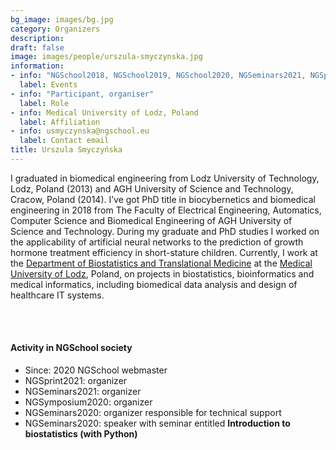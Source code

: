 ```yaml
---
bg_image: images/bg.jpg
category: Organizers
description: 
draft: false
image: images/people/urszula-smyczynska.jpg
information:
- info: "NGSchool2018, NGSchool2019, NGSchool2020, NGSeminars2021, NGSprint2021"
  label: Events
- info: "Participant, organiser"
  label: Role
- info: Medical University of Lodz, Poland
  label: Affiliation
- info: usmyczynska@ngschool.eu
  label: Contact email
title: Urszula Smyczyńska
---
```


I graduated in biomedical engineering from Lodz University of Technology, Lodz, Poland (2013) and AGH University of Science and Technology, Cracow, Poland (2014). I’ve got  PhD title in biocybernetics and biomedical engineering in 2018 from The Faculty of Electrical Engineering, Automatics, Computer Science and Biomedical Engineering of AGH University of Science and Technology. During my graduate and PhD studies I worked on the applicability of artificial neural networks to the prediction of growth hormone treatment efficiency in short-stature children.
Currently, I work at the [Department of Biostatistics and Translational Medicine](https://biostat.umed.pl) at the [Medical University of Lodz](https://en.umed.pl/), Poland, on projects in biostatistics, bioinformatics and medical informatics, including biomedical data analysis and design of healthcare IT systems.     

<br>&nbsp;
<br>

#### Activity in NGSchool society
* Since: 2020 NGSchool webmaster
* NGSprint2021: organizer
* NGSeminars2021: organizer
* NGSymposium2020: organizer
* NGSeminars2020: organizer responsible for technical support
* NGSeminars2020: speaker with seminar entitled **Introduction to biostatistics (with Python)**